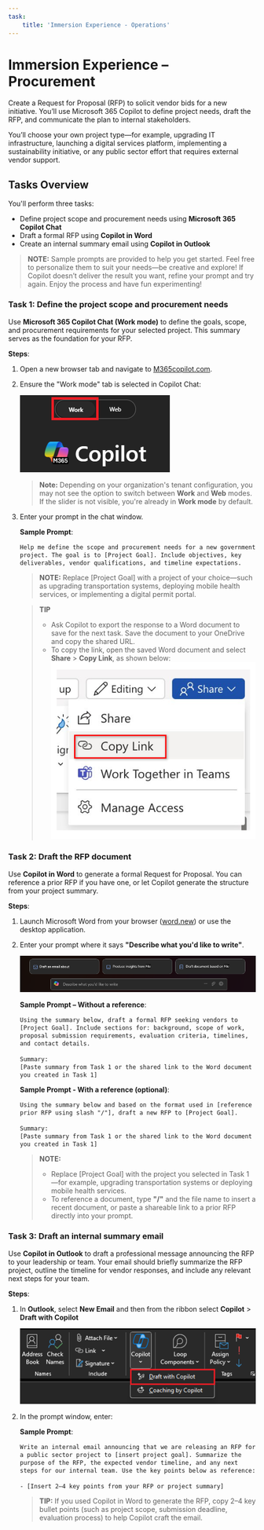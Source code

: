 ```yaml
---
task:
    title: 'Immersion Experience - Operations'
---
```


# Immersion Experience – Procurement

Create a Request for Proposal (RFP) to solicit vendor bids for a new initiative. You’ll use Microsoft 365 Copilot to define project needs, draft the RFP, and communicate the plan to internal stakeholders.

You’ll choose your own project type—for example, upgrading IT infrastructure, launching a digital services platform, implementing a sustainability initiative, or any public sector effort that requires external vendor support.

## Tasks Overview

You'll perform three tasks:

- Define project scope and procurement needs using **Microsoft 365 Copilot Chat**
- Draft a formal RFP using **Copilot in Word**
- Create an internal summary email using **Copilot in Outlook**

> **NOTE:** Sample prompts are provided to help you get started. Feel free to personalize them to suit your needs—be creative and explore! If Copilot doesn’t deliver the result you want, refine your prompt and try again. Enjoy the process and have fun experimenting!  

### Task 1: Define the project scope and procurement needs

Use **Microsoft 365 Copilot Chat (Work mode)** to define the goals, scope, and procurement requirements for your selected project. This summary serves as the foundation for your RFP.

**Steps**:

1. Open a new browser tab and navigate to [M365copilot.com](https://m365copilot.com/).
1. Ensure the "Work mode" tab is selected in Copilot Chat:

    ![screenshot showing Work mode tab.](../Prompts/Media/work-mode.png)

    > **Note:** Depending on your organization's tenant configuration, you may not see the option to switch between **Work** and **Web** modes. If the slider is not visible, you're already in **Work mode** by default.
1. Enter your prompt in the chat window.

    **Sample Prompt**:

    ```text
    Help me define the scope and procurement needs for a new government project. The goal is to [Project Goal]. Include objectives, key deliverables, vendor qualifications, and timeline expectations.
    ```

    > **NOTE:** Replace [Project Goal] with a project of your choice—such as upgrading transportation systems, deploying mobile health services, or implementing a digital permit portal.

    > **TIP**  
    >
    > - Ask Copilot to export the response to a Word document to save for the next task. Save the document to your OneDrive and copy the shared URL.
    > - To copy the link, open the saved Word document and select **Share** > **Copy Link**, as shown below:  
    > ![Share link.](../Prompts/Media/share-menu-with-copy-link.png)

### Task 2: Draft the RFP document

Use **Copilot in Word** to generate a formal Request for Proposal. You can reference a prior RFP if you have one, or let Copilot generate the structure from your project summary.

**Steps**:

1. Launch Microsoft Word from your browser ([word.new](https://word.new)) or use the desktop application.  
2. Enter your prompt where it says **"Describe what you'd like to write"**.

    ![screenshot showing Copilot in Word.](../Prompts/Media/draft-with-copilot.png)

    **Sample Prompt – Without a reference**:

    ```text
    Using the summary below, draft a formal RFP seeking vendors to [Project Goal]. Include sections for: background, scope of work, proposal submission requirements, evaluation criteria, timelines, and contact details.
    
    Summary:  
    [Paste summary from Task 1 or the shared link to the Word document you created in Task 1]
    ```

    **Sample Prompt - With a reference (optional)**:

    ```text
    Using the summary below and based on the format used in [reference prior RFP using slash "/"], draft a new RFP to [Project Goal].
    
    Summary:  
    [Paste summary from Task 1 or the shared link to the Word document you created in Task 1]
    ```

    > **NOTE:**
    >
    > - Replace [Project Goal] with the project you selected in Task 1—for example, upgrading transportation systems or deploying mobile health services.
    > - To reference a document, type **"/"** and the file name to insert a recent document, or paste a shareable link to a prior RFP directly into your prompt.

### Task 3: Draft an internal summary email

Use **Copilot in Outlook** to draft a professional message announcing the RFP to your leadership or team. Your email should briefly summarize the RFP project, outline the timeline for vendor responses, and include any relevant next steps for your team.

**Steps**:

1. In **Outlook**, select **New Email** and then  from the ribbon select **Copilot** > **Draft with Copilot**

    ![screenshot showing Copilot in Outlook.](../Prompts/Media/copilot-outlook-desktop.png)
1. In the prompt window, enter:

    **Sample Prompt**:

    ```text
    Write an internal email announcing that we are releasing an RFP for a public sector project to [insert project goal]. Summarize the purpose of the RFP, the expected vendor timeline, and any next steps for our internal team. Use the key points below as reference:
    
    - [Insert 2–4 key points from your RFP or project summary]
    ```

    > **TIP:** If you used Copilot in Word to generate the RFP, copy 2–4 key bullet points (such as project scope, submission deadline, evaluation process) to help Copilot craft the email.
